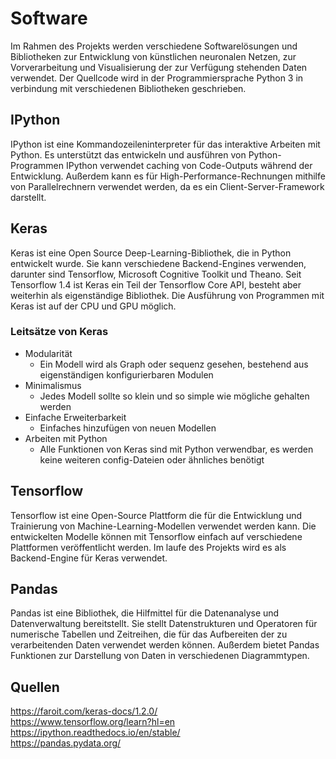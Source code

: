 # Software
Im Rahmen des Projekts werden verschiedene Softwarelösungen und Bibliotheken zur Entwicklung von künstlichen neuronalen Netzen, zur Vorverarbeitung und Visualisierung der zur Verfügung stehenden Daten verwendet. Der Quellcode wird in der Programmiersprache Python 3 in verbindung mit verschiedenen Bibliotheken geschrieben.

## IPython
IPython ist eine Kommandozeileninterpreter für das interaktive Arbeiten mit Python. Es unterstützt das entwickeln und ausführen von Python-Programmen
IPython verwendet caching von Code-Outputs während der Entwicklung. 
Außerdem kann es für High-Performance-Rechnungen mithilfe von Parallelrechnern verwendet werden, da es ein Client-Server-Framework darstellt.

## Keras
Keras ist eine Open Source Deep-Learning-Bibliothek, die in Python entwickelt wurde. Sie kann verschiedene Backend-Engines verwenden, darunter sind Tensorflow, Microsoft Cognitive Toolkit und Theano. Seit Tensorflow 1.4 ist Keras ein Teil der Tensorflow Core API, besteht aber weiterhin als eigenständige Bibliothek. Die Ausführung von Programmen mit Keras ist auf der CPU und GPU möglich.

### Leitsätze von Keras
 - Modularität
   - Ein Modell wird als Graph oder sequenz gesehen, bestehend aus eigenständigen konfigurierbaren Modulen
 - Minimalismus
   - Jedes Modell sollte so klein und so simple wie mögliche gehalten werden
 - Einfache Erweiterbarkeit
   - Einfaches hinzufügen von neuen Modellen
 - Arbeiten mit Python
   - Alle Funktionen von Keras sind mit Python verwendbar, es werden keine weiteren config-Dateien oder ähnliches benötigt

## Tensorflow
Tensorflow ist eine Open-Source Plattform die für die Entwicklung und Trainierung von Machine-Learning-Modellen verwendet werden kann. Die entwickelten Modelle können mit Tensorflow einfach auf verschiedene Plattformen veröffentlicht werden.
Im laufe des Projekts wird es als Backend-Engine für Keras verwendet. 

## Pandas
Pandas ist eine Bibliothek, die Hilfmittel für die Datenanalyse und Datenverwaltung bereitstellt. Sie stellt Datenstrukturen und Operatoren für numerische Tabellen und Zeitreihen, die für das Aufbereiten der zu verarbeitenden Daten verwendet werden können. Außerdem bietet Pandas Funktionen zur Darstellung von Daten in verschiedenen Diagrammtypen.

## Quellen
https://faroit.com/keras-docs/1.2.0/ <br>
https://www.tensorflow.org/learn?hl=en <br>
https://ipython.readthedocs.io/en/stable/ <br>
https://pandas.pydata.org/ <br>
